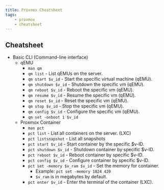 ```yaml
---
title: Proxmox Cheatsheet
tags:
    - proxmox
    - cheatsheet
---
```


## Cheatsheet

- Basic CLI (Command-line interface)
  - qEMU
    - `man qm`
    - `qm list` - List qEMUs on the server.
    - `qm start $v_id` - Start the specific virtual machine (qEMU).
    - `qm shutdown $v_id` - Shutdown the specific vm (qEMU).
    - `qm reboot $v_id` - Reboot the specific vm (qEMU).
    - `qm resume $v_id` - Resume the specific vm (qEMU).
    - `qm reset $v_id` - Reset the specific vm (qEMU).
    - `qm stop $v_id` - Stop the specific vm (qEMU).
    - `qm config $v_id` - Configure the specific vm (qEMU).
    - `qm set -onboot 1 $v_id`
  - Proxmox Container
    - `man pct`
    - `pct list` - List all containers on the server. (LXC)
    - `pct listsnapshot` - List all snapshots
    - `pct start $v_id` - Start container by the specific $v-ID.
    - `pct shutdown $v_id` - Shutdown container by specific $v-ID.
    - `pct reboot $v_id` - Reboot container by specific $v-ID.
    - `pct config $v_id` - Configure container by specific $v-ID.
    - `pct set -memory $v_ram $v_id` - Set the memory for container.
      - Example:  ```pct set -memory 1024 420```
      - `$v_ram` is in megabytes by default.
    - `pct enter $v_id` - Enter the terminal of the container (LXC).
